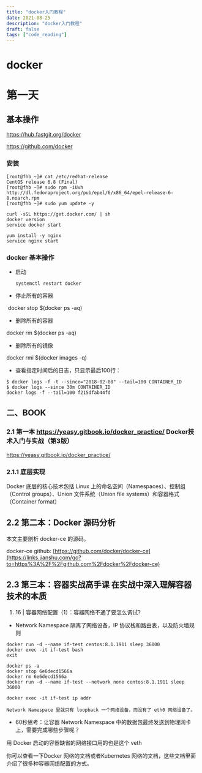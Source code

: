 ```yaml
---
title: "docker入门教程"
date: 2021-08-25
description: "docker入门教程"
draft: false
tags: ["code_reading"]
---
```





# docker 

# 第一天

## 基本操作

https://hub.fastgit.org/docker

https://github.com/docker



### 安装

~~~
[root@fhb ~]# cat /etc/redhat-release
CentOS release 6.8 (Final)
[root@fhb ~]# sudo rpm -iUvh http://dl.fedoraproject.org/pub/epel/6/x86_64/epel-release-6-8.noarch.rpm
[root@fhb ~]# sudo yum update -y

curl -sSL https://get.docker.com/ | sh
docker version
service docker start

yum install -y nginx
service nginx start
~~~



### docker 基本操作

- 启动

  ```shell
  systemctl restart docker
  ```

- 停止所有的容器

​    docker stop $(docker ps -aq)



- 删除所有的容器

 docker rm $(docker ps -aq)

- 删除所有的镜像

docker rmi $(docker images -q)

- 查看指定时间后的日志，只显示最后100行：

```shell
$ docker logs -f -t --since="2018-02-08" --tail=100 CONTAINER_ID
$ docker logs --since 30m CONTAINER_ID
docker logs -f --tail=100 f215dfab44fd
```





## 二、BOOK

###  2.1 第一本 https://yeasy.gitbook.io/docker_practice/ **Docker技术入门与实战（第3版）**

https://yeasy.gitbook.io/docker_practice/



### 2.1.1 底层实现



Docker 底层的核心技术包括 Linux 上的命名空间（Namespaces）、控制组（Control groups）、Union 文件系统（Union file systems）和容器格式（Container format）



## 2.2 第二本：Docker 源码分析

本文主要剖析 docker-ce 的源码。

docker-ce github:
[https://github.com/docker/docker-ce](https://links.jianshu.com/go?to=https%3A%2F%2Fgithub.com%2Fdocker%2Fdocker-ce)



## 2.3 第三本：容器实战高手课 在实战中深入理解容器技术的本质

1. 16 | 容器网络配置（1）：容器网络不通了要怎么调试?

-  Network Namespace 隔离了网络设备，IP 协议栈和路由表，以及防火墙规则



~~~
docker run -d --name if-test centos:8.1.1911 sleep 36000
docker exec -it if-test bash
exit

docker ps -a
docker stop 6e6decd1566a
docker rm 6e6decd1566a
docker run -d --name if-test --network none centos:8.1.1911 sleep 36000

docker exec -it if-test ip addr

Network Namespace 里就只有 loopback 一个网络设备，而没有了 eth0 网络设备了。

~~~

- 60秒思考：让容器 Network Namespace 中的数据包最终发送到物理网卡上，需要完成哪些步骤呢？

用 Docker 启动的容器缺省的网络接口用的也是这个 veth



你可以查看一下Docker 网络的文档或者Kubernetes 网络的文档，这些文档里面介绍了很多种容器网络配置的方式。

